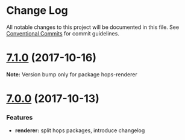 # Change Log

All notable changes to this project will be documented in this file.
See [Conventional Commits](https://conventionalcommits.org) for commit guidelines.

<a name="7.1.0"></a>
# [7.1.0](https://github.com/xing/hops/compare/v1.0.0-beta.10...v7.1.0) (2017-10-16)




**Note:** Version bump only for package hops-renderer

<a name="7.0.0"></a>
# [7.0.0](https://github.com/xing/hops/compare/v6.2.8...v7.0.0) (2017-10-13)


### Features

* **renderer:** split hops packages, introduce changelog
